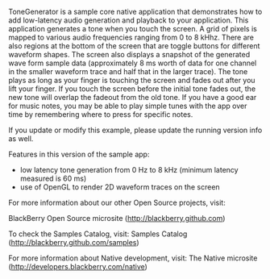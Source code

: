 ToneGenerator is a sample core native application that demonstrates how to add low-latency audio generation and playback to your application.  This application generates a tone when you touch the screen.  A grid of pixels is mapped to various audio frequencies ranging from 0 to 8 kHhz.  There are also regions at the bottom of the screen that are toggle buttons for different waveform shapes.  The screen also displays a snapshot of the generated wave form sample data (approximately 8 ms worth of data for one channel in the smaller waveform trace and half that in the larger trace).  The tone plays as long as your finger is touching the screen and fades out after you lift your finger.  If you touch the screen before the initial tone fades out, the new tone will overlap the fadeout from the old tone.  If you have a good ear for music notes, you may be able to play simple tunes with the app over time by remembering where to press for specific notes.  

If you update or modify this example, please update the running version info as well.

Features in this version of the sample app:

- low latency tone generation from 0 Hz to 8 kHz (minimum latency measured is 60 ms)
- use of OpenGL to render 2D waveform traces on the screen

For more information about our other Open Source projects, visit:

BlackBerry Open Source microsite (http://blackberry.github.com)

To check the Samples Catalog, visit:
Samples Catalog (http://blackberry.github.com/samples)

For more information about Native development, visit:
The Native microsite (http://developers.blackberry.com/native)

